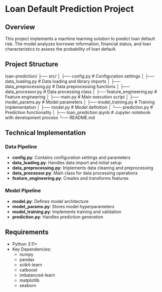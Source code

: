 # Loan Default Prediction Project

## Overview
This project implements a machine learning solution to predict loan default risk. The model analyzes borrower information, financial status, and loan characteristics to assess the probability of loan default.

## Project Structure
loan-prediction/
├── src/
│ ├── config.py # Configuration settings
│ ├── data_loading.py # Data loading and library imports
│ ├── data_preprocessing.py # Data preprocessing functions
│ ├── data_processor.py # Data processing class
│ ├── feature_engineering.py # Feature engineering
│ ├── main.py # Main execution script
│ ├── model_params.py # Model parameters
│ ├── model_training.py # Training implementation
│ ├── model.py # Model definition
│ └── prediction.py # Prediction functionality
│
├── loan_prediction.ipynb # Jupyter notebook with development process
└── README.md


## Technical Implementation

### Data Pipeline
- **config.py**: Contains configuration settings and parameters
- **data_loading.py**: Handles data import and initial setup
- **data_preprocessing.py**: Implements data cleaning and preprocessing
- **data_processor.py**: Main class for data processing operations
- **feature_engineering.py**: Creates and transforms features

### Model Pipeline
- **model.py**: Defines model architecture
- **model_params.py**: Stores model hyperparameters
- **model_training.py**: Implements training and validation
- **prediction.py**: Handles prediction generation

## Requirements
- Python 3.11+
- Key Dependencies:
  - numpy
  - pandas
  - scikit-learn
  - catboost
  - imbalanced-learn
  - matplotlib
  - seaborn
